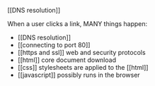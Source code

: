 


[[DNS resolution]]


When a user clicks a link, MANY things happen:

* [[DNS resolution]]
* [[connecting to port 80]]
* [[https and ssl]] web and security protocols
* [[html]] core document download
* [[css]] stylesheets are applied to the [[html]]
* [[javascript]] possibly runs in the browser